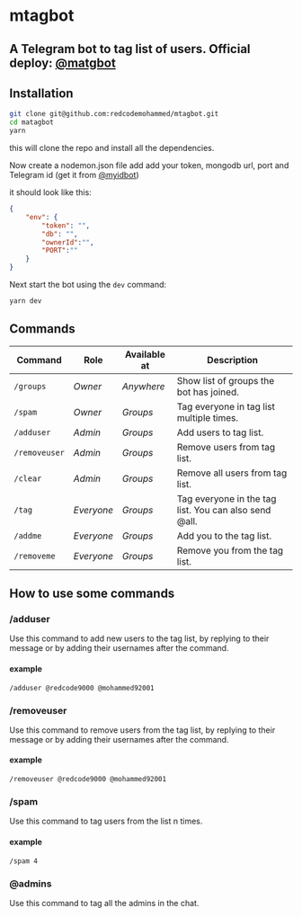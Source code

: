 # mtagbot
A Telegram bot to tag list of users.
Official deploy: [@matgbot](https://t.me/mtagbot)
----
## Installation

```bash
git clone git@github.com:redcodemohammed/mtagbot.git
cd matagbot
yarn
```
this will clone the repo and install all the dependencies.

Now create a nodemon.json file add add your token, mongodb url, port and Telegram id (get it from [@myidbot](https://t.me/myidbot))

it should look like this:
```json
{
    "env": {
        "token": "",
        "db": "",
        "ownerId":"",
        "PORT":""
    }
}
```

Next start the bot using the ```dev``` command:
```bash
yarn dev
```

## Commands
Command                 | Role       | Available at | Description
----------------------- | ---------- | ------------ | -----------------
`/groups`           | _Owner_    | _Anywhere_ | Show list of groups the bot has joined.
`/spam`             | _Owner_    | _Groups_   | Tag everyone in tag list multiple times.
`/adduser`          | _Admin_    | _Groups_   | Add users to tag list.
`/removeuser`       | _Admin_    | _Groups_   | Remove users from tag list.
`/clear`            | _Admin_    | _Groups_   | Remove all users from tag list.
`/tag`              | _Everyone_ | _Groups_   | Tag everyone in the tag list. You can also send @all.
`/addme`            | _Everyone_ | _Groups_   | Add you to the tag list.
`/removeme`         | _Everyone_ | _Groups_   | Remove you from the tag list.

## How to use some commands

### /adduser
Use this command to add new users to the tag list, by replying to their message or by adding their usernames after the command.
#### example
```
/adduser @redcode9000 @mohammed92001
```

### /removeuser
Use this command to remove users from the tag list, by replying to their message or by adding their usernames after the command.
#### example
```
/removeuser @redcode9000 @mohammed92001
```

### /spam <n>
Use this command to tag users from the list n times.
#### example
```
/spam 4
```
### @admins
Use this command to tag all the admins in the chat.

